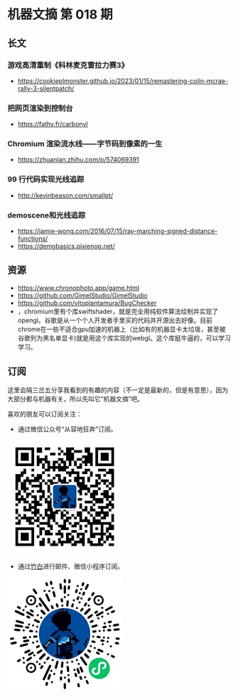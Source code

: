 # 机器文摘 第 018 期

## 长文
### 游戏高清重制《科林麦克雷拉力赛3》
- https://cookieplmonster.github.io/2023/01/15/remastering-colin-mcrae-rally-3-silentpatch/

### 把网页渲染到控制台
- https://fathy.fr/carbonyl


### Chromium 渲染流水线——字节码到像素的一生
- https://zhuanlan.zhihu.com/p/574069391

### 99 行代码实现光线追踪
- http://kevinbeason.com/smallpt/

### demoscene和光线追踪
- https://jamie-wong.com/2016/07/15/ray-marching-signed-distance-functions/
- https://demobasics.pixienop.net/

## 资源
- https://www.chronophoto.app/game.html
- https://github.com/GimelStudio/GimelStudio
- https://github.com/vitoplantamura/BugChecker
- [](https://github.com/google/swiftshader)，chromium里有个库swiftshader，就是完全用纯软件算法绘制并实现了opengl。谷歌是从一个个人开发者手里买的代码并开源出去好像。目前chrome在一些不适合gpu加速的机器上（比如有的机器显卡太垃圾，甚至被谷歌列为黑名单显卡)就是用这个库实现的webgl。这个库挺牛逼的，可以学习学习。

## 订阅
这里会隔三岔五分享我看到的有趣的内容（不一定是最新的，但是有意思），因为大部分都与机器有关，所以先叫它“机器文摘”吧。

喜欢的朋友可以订阅关注：

- 通过微信公众号“从容地狂奔”订阅。

![](../weixin.jpg)

- 通过[竹白](https://zhubai.love/)进行邮件、微信小程序订阅。

![](../zhubai.jpg)